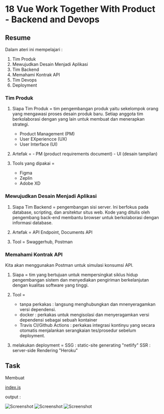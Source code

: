 # 18 Vue Work Together With Product - Backend and Devops

## Resume
Dalam ateri ini mempelajari :
1. Tim Produk
2. Mewujudkan Desain Menjadi Aplikasi
3. Tim Backend
4. Memahami Kontrak API
5. Tim Devops
6. Deployment

### Tim Produk
1. Siapa Tim Produk = tim pengembangan produk yaitu sekelompok orang yang mengawasi proses desain produk baru. Setiap anggota tim berkolaborasi dengan yang lain untuk membuat dan menerapkan strategi.
    - Product Management (PM)
    - User EXperiencce (UX)
    - User Interface (UI)

2. Artefak = - PM (product requirements document)
             - UI (desain tampilan)

3. Tools yang dipakai =
    - Figma
    - Zeplin
    - Adobe XD

### Mewujudkan Desain Menjadi Aplikasi
1. Siapa Tim Backend = pengembangan sisi server. Ini berfokus pada database, scripting, dan arsitektur situs web. Kode yang ditulis oleh pengembang back-end membantu browser untuk berkolaborasi dengan informasi database.

2. Artefak = API Endpoint, Documents API

3. Tool = Swaggerhub, Postman

### Memahami Kontrak API
Kita akan menggunakan Postman untuk simulasi konsumsi API.

1. Siapa = tim yang bertujuan untuk mempersingkat siklus hidup pengembangan sistem dan menyediakan pengiriman berkelanjutan dengan kualitas software yang tinggi.

2. Tool = 
    - tanpa perkakas : langsung menghubungkan dan mnenyeragamkan versi dependensi.
    - docker : perkakas untuk mengisolasi dan menyeragamkan versi dependensi sebagai sebuah kontainer
    - Travis CI/Github Actions : perkakas integrasi kontinyu yang secara otomatis menjalankan serangkaian tes/prosedur sebelum deployment.

3. melakukan deployment = SSG : static-site generating "netlify"
                          SSR : server-side Rendering "Heroku"

## Task
Membuat 

[index.js](./praktikum/src/utils/index.js)

output :

![Screenshot](./screenshots/img1.png)
![Screenshot](./screenshots/img2.png)
![Screenshot](./screenshots/img3.png)

